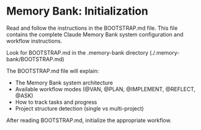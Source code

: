 # Memory Bank: Initialization
<!-- Version: 2.1.0 -->

Read and follow the instructions in the BOOTSTRAP.md file. This file contains the complete Claude Memory Bank system configuration and workflow instructions.

Look for BOOTSTRAP.md in the .memory-bank directory (./.memory-bank/BOOTSTRAP.md)

The BOOTSTRAP.md file will explain:
- The Memory Bank system architecture
- Available workflow modes (@VAN, @PLAN, @IMPLEMENT, @REFLECT, @ASK)
- How to track tasks and progress
- Project structure detection (single vs multi-project)

After reading BOOTSTRAP.md, initialize the appropriate workflow.